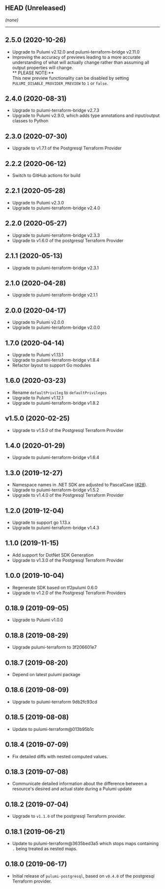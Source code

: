## HEAD (Unreleased)
_(none)_

---

## 2.5.0 (2020-10-26)
* Upgrade to Pulumi v2.12.0 and pulumi-terraform-bridge v2.11.0
* Improving the accuracy of previews leading to a more accurate understanding of what will actually change rather than assuming all output properties will change.  
  ** PLEASE NOTE:**  
  This new preview functionality can be disabled by setting `PULUMI_DISABLE_PROVIDER_PREVIEW` to `1` or `false`.

## 2.4.0 (2020-08-31)
* Upgrade to pulumi-terraform-bridge v2.7.3
* Upgrade to Pulumi v2.9.0, which adds type annotations and input/output classes to Python

## 2.3.0 (2020-07-30)
* Upgrade to v1.7.1 of the Postgresql Terraform Provider

## 2.2.2 (2020-06-12)
* Switch to GitHub actions for build

## 2.2.1 (2020-05-28)
* Upgrade to Pulumi v2.3.0
* Upgrade to pulumi-terraform-bridge v2.4.0

## 2.2.0 (2020-05-27)
* Upgrade to pulumi-terraform-bridge v2.3.3
* Upgrade to v1.6.0 of the postgresql Terraform Provider

## 2.1.1 (2020-05-13)
* Upgrade to pulumi-terraform-bridge v2.3.1

## 2.1.0 (2020-04-28)
* Upgrade to pulumi-terraform-bridge v2.1.1

## 2.0.0 (2020-04-17)
* Upgrade to Pulumi v2.0.0
* Upgrade to pulumi-terraform-bridge v2.0.0

## 1.7.0 (2020-04-14)
* Upgrade to Pulumi v1.13.1
* Upgrade to pulumi-terraform-bridge v1.8.4
* Refactor layout to support Go modules

## 1.6.0 (2020-03-23)
* Rename `defaultPrivileg` to `defaultPrivileges`
* Upgrade to Pulumi v1.12.1
* Upgrade to pulumi-terraform-bridge v1.8.2

## v1.5.0 (2020-02-25)
* Upgrade to v1.5.0 of the Postgresql Terraform Provider

## 1.4.0 (2020-01-29)
* Upgrade to pulumi-terraform-bridge v1.6.4

## 1.3.0 (2019-12-27)
* Namespace names in .NET SDK are adjusted to PascalCase
([#28](https://github.com/pulumi/pulumi-postgresql/pull/28)).
* Upgrade to pulumi-terraform-bridge v1.5.2
* Upgrade to v1.4.0 of the Postgresql Terraform Provider

## 1.2.0 (2019-12-04)
* Upgrade to support go 1.13.x
* Upgrade to pulumi-terraform-bridge v1.4.3

## 1.1.0 (2019-11-15)
* Add support for DotNet SDK Generation
* Upgrade to v1.3.0 of the Postgresql Terraform Provider

## 1.0.0 (2019-10-04)
* Regenerate SDK based on tf2pulumi 0.6.0
* Upgrade to v1.2.0 of the Postgresql Terraform Providers

## 0.18.9 (2019-09-05)
* Upgrade to Pulumi v1.0.0

## 0.18.8 (2019-08-29)
* Upgrade pulumi-terraform to 3f206601e7

## 0.18.7 (2019-08-20)
* Depend on latest pulumi package

## 0.18.6 (2019-08-09)
* Upgrade to pulumi-terraform 9db2fc93cd

## 0.18.5 (2019-08-08)
* Update to pulumi-terraform@013b95b1c

## 0.18.4 (2019-07-09)
* Fix detailed diffs with nested computed values.

## 0.18.3 (2019-07-08)
* Communicate detailed information about the difference between a resource's desired and actual state during a Pulumi update

## 0.18.2 (2019-07-04)
* Upgrade to `v1.1.0` of the postgresql Terraform provider.

## 0.18.1 (2019-06-21)
* Update to pulumi-terraform@3635bed3a5 which stops maps containing `.` being treated as nested maps.

## 0.18.0 (2019-06-17)
* Initial release of `pulumi-postgresql`, based on `v0.4.0` of the postgresql Terraform provider.
